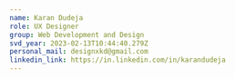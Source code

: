 ```yaml
---
name: Karan Dudeja
role: UX Designer
group: Web Development and Design
svd_year: 2023-02-13T10:44:40.279Z
personal_mail: designxkd@gmail.com
linkedin_link: https://in.linkedin.com/in/karandudeja
---
```


